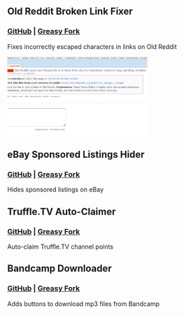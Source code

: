 ## Old Reddit Broken Link Fixer

### [GitHub](https://github.com/whqwert/userscripts/raw/main/scripts/Old-Reddit-Link-Fixer.user.js) | [Greasy Fork](https://greasyfork.org/en/scripts/435825-old-reddit-broken-link-fixer)

Fixes incorrectly escaped characters in links on Old Reddit

[<img src="examples/Reddit_broken_link_fixer_example.gif" height="180px">](https://raw.githubusercontent.com/whqwert/userscripts/main/examples/Reddit_broken_link_fixer_example.gif)

## eBay Sponsored Listings Hider

### [GitHub](https://github.com/whqwert/userscripts/raw/main/scripts/EBay-Sponsored-Listings-Hider.user.js) | [Greasy Fork](https://greasyfork.org/en/scripts/483814-ebay-sponsored-listings-hider)

Hides sponsored listings on eBay

## Truffle.TV Auto-Claimer

### [GitHub](https://github.com/whqwert/userscripts/raw/main/scripts/Truffle-Auto-Claim.user.js) | [Greasy Fork](https://greasyfork.org/en/scripts/455125-truffle-tv-auto-claimer)

Auto-claim Truffle.TV channel points

## Bandcamp Downloader

### [GitHub](https://github.com/whqwert/userscripts/raw/main/scripts/Bandcamp-Downloader.user.js) | [Greasy Fork](https://greasyfork.org/en/scripts/435824-bandcamp-downloader)

Adds buttons to download mp3 files from Bandcamp
